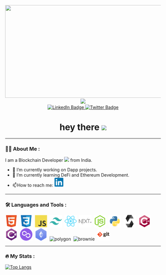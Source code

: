 <div align="center">
  <img src="https://media.giphy.com/media/cslymPhocHWGTqknfI/giphy.gif" width="750" height="300" overflow=hidden/>
</div>


<div id="header" align="center">
 <img src="https://media.giphy.com/media/HEPwfdu6T6svpPE1eN/giphy.gif" width="100"/>
  <div id="badges">
  <a href="https://www.linkedin.com/in/anuj-shringi-149b57186/">
    <img src="https://img.shields.io/badge/LinkedIn-blue?style=for-the-badge&logo=linkedin&logoColor=white" alt="LinkedIn Badge"/>
  </a>
  <a href="https://twitter.com/ianujshringi">
    <img src="https://img.shields.io/badge/Twitter-blue?style=for-the-badge&logo=twitter&logoColor=white" alt="Twitter Badge"/>
  </a>
  </div>
  <h1>
    hey there
    <img src="https://media.giphy.com/media/hvRJCLFzcasrR4ia7z/giphy.gif" width="40"/>
  </h1>
</div>

---

### 👨‍💻 About Me :   
I am a Blockchain Developer <img src="https://media.giphy.com/media/WUlplcMpOCEmTGBtBW/giphy.gif" width="50"> from India.
- 🔭 I’m currently working on Dapp projects.   
- 🌱 I’m currently learning DeFi and Ethereum Development.   
- :mailbox:How to reach me:    <a href="https://www.linkedin.com/in/anuj-shringi-149b57186/">
    <img src="https://github.com/devicons/devicon/blob/master/icons/linkedin/linkedin-original.svg" width="30"/>
  </a>
---

### :hammer_and_wrench: Languages and Tools :
<div>
  <img src="https://github.com/devicons/devicon/blob/master/icons/html5/html5-original.svg" title="HTML5" alt="html" width="40" height="40"/>&nbsp;
  <img src="https://github.com/devicons/devicon/blob/master/icons/css3/css3-original.svg" title="CSS3" alt="css" width="40" height="40"/>&nbsp;
  <img src="https://github.com/devicons/devicon/blob/master/icons/javascript/javascript-original.svg" title="Javascript" alt="Javascript" width="40" height="40"/>&nbsp;
  <img src="https://github.com/devicons/devicon/blob/master/icons/tailwindcss/tailwindcss-plain.svg" title="TailwindCSS" alt="tailwind" width="40" height="40"/>&nbsp;
  <img src="https://github.com/devicons/devicon/blob/master/icons/react/react-original.svg" title="ReactJs" alt="react" width="40" height="40"/>&nbsp;
  <img src="https://github.com/devicons/devicon/blob/master/icons/nextjs/nextjs-original-wordmark.svg" title="NextJs" alt="next" width="40" height="40"/>&nbsp;
  <img src="https://github.com/devicons/devicon/blob/master/icons/nodejs/nodejs-original.svg" title="NodeJs" alt="node" width="40" height="40"/>&nbsp;
  <img src="https://github.com/devicons/devicon/blob/master/icons/python/python-original.svg" title="Python" alt="python" width="40" height="40"/>&nbsp;
  <img src="https://github.com/devicons/devicon/blob/master/icons/solidity/solidity-original.svg" title="Solidity" alt="solidity" width="40" height="40"/>&nbsp;
  <img src="https://github.com/devicons/devicon/blob/master/icons/cplusplus/cplusplus-original.svg" title="C++" alt="c++" width="40" height="40"/>&nbsp;
  <img src="https://github.com/devicons/devicon/blob/master/icons/csharp/csharp-original.svg" title="C#" alt="c#" width="40" height="40"/>&nbsp;
  <img src="https://github.com/devicons/devicon/blob/master/icons/polygon/polygon-original.svg" title="Polygon" alt="polygon" width="40" height="40"/>&nbsp;
  <img src="https://github.com/iamlucnguyen/react-native-cryptocurrency-hexagon-icons/blob/master/assets/originals/eth.svg" title="Ethereum" alt="ethereum" width="40" height="40"/>&nbsp;
  <img src="https://chainstack.com/wp-content/uploads/2021/12/hardhat.png" title="Polygon" alt="polygon" width="40" height="40"/>&nbsp;
  <img src="https://avatars.githubusercontent.com/u/55654090?s=200&v=4" title="Brownie" alt="brownie" width="40" height="40"/>&nbsp;
  <img src="https://github.com/devicons/devicon/blob/master/icons/git/git-original-wordmark.svg" title="Git" **alt="Git" width="40" height="40"/>
</div>

---

### :fire: My Stats :

[![Top Langs](https://github-readme-stats.vercel.app/api/top-langs/?username=ianujshringi&layout=compact&theme=vision-friendly-dark)](https://github.com/anuraghazra/github-readme-stats)
